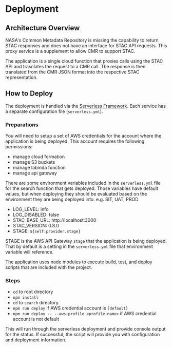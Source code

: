 # Deployment

## Architecture Overview

NASA's Common Metadata Repository is missing the capability to return STAC responses and does not have an interface for STAC API requests. This proxy service is a supplement to allow CMR to support STAC.

The application is a single cloud function that proxies calls using the STAC API and trasnlates the request to a CMR call. The response is then translated from the CMR JSON format into the respective STAC representation.

## How to Deploy

The deployment is handled via the [Serverless Framework](https://serverless.com). Each service has a separate configuration file (`serverless.yml`).

### Preparations

You will need to setup a set of AWS credentials for the account where the application is being deployed. This account requires the following permissions:

- manage cloud formation
- manage S3 buckets
- manage labmda function
- manage api gateway


There are some environment variables included in the `serverless.yml` file for the search function that gets deployed. Those variables have default values, but when deploying they should be evaluated based on the environment they are being deployed into. e.g. SIT, UAT, PROD

- LOG_LEVEL: info
- LOG_DISABLED: false
- STAC_BASE_URL: http://localhost:3000
- STAC_VERSION: 0.8.0
- STAGE: `${self:provider.stage}` 

STAGE is the AWS API Gateway `stage` that the application is being deployed. That by default is a setting in the `serverless.yml` file that environment variable will reference. 

The application uses node modules to execute build, test, and deploy scripts that are included with the project.

### Steps

- `cd` to root directory
- `npm install`
- `cd` to `search` directory.
- `npm run deploy` if AWS credential account is `[default]`
- `npm run deploy -- --aws-profile <profile-name>` if AWS credential account is not default

This will run through the serverless deployment and provide console output for the status. If successful, the script will provide you with configuration and deployment information.

